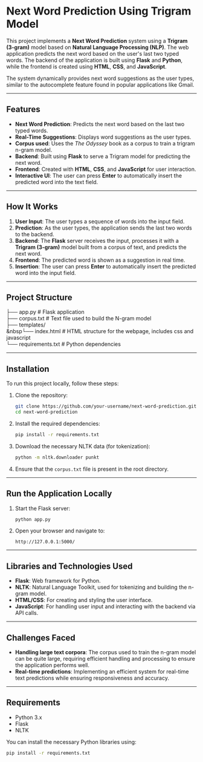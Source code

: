 # Next Word Prediction Using Trigram Model

This project implements a **Next Word Prediction** system using a **Trigram (3-gram)** model based on **Natural Language Processing (NLP)**. The web application predicts the next word based on the user's last two typed words. The backend of the application is built using **Flask** and **Python**, while the frontend is created using **HTML**, **CSS**, and **JavaScript**.

The system dynamically provides next word suggestions as the user types, similar to the autocomplete feature found in popular applications like Gmail.

---

## **Features**

- **Next Word Prediction**: Predicts the next word based on the last two typed words.
- **Real-Time Suggestions**: Displays word suggestions as the user types.
- **Corpus used**: Uses the *The Odyssey* book as a corpus to train a trigram n-gram model.
- **Backend**: Built using **Flask** to serve a Trigram model for predicting the next word.
- **Frontend**: Created with **HTML**, **CSS**, and **JavaScript** for user interaction.
- **Interactive UI**: The user can press **Enter** to automatically insert the predicted word into the text field.

---

## **How It Works**

1. **User Input**: The user types a sequence of words into the input field.
2. **Prediction**: As the user types, the application sends the last two words to the backend.
3. **Backend**: The **Flask** server receives the input, processes it with a **Trigram (3-gram)** model built from a corpus of text, and predicts the next word.
4. **Frontend**: The predicted word is shown as a suggestion in real time.
5. **Insertion**: The user can press **Enter** to automatically insert the predicted word into the input field.

---

## **Project Structure**

├── app.py # Flask application<br>
├── corpus.txt # Text file used to build the N-gram model<br>
├── templates/<br>
&nbsp└── index.html # HTML structure for the webpage, includes css and javascript<br>
└── requirements.txt # Python dependencies<br>


---

## **Installation**

To run this project locally, follow these steps:

1. Clone the repository:
    ```bash
    git clone https://github.com/your-username/next-word-prediction.git
    cd next-word-prediction
    ```

2. Install the required dependencies:
    ```bash
    pip install -r requirements.txt
    ```

4. Download the necessary NLTK data (for tokenization):
    ```bash
    python -m nltk.downloader punkt
    ```

5. Ensure that the `corpus.txt` file is present in the root directory.

---

## **Run the Application Locally**

1. Start the Flask server:
    ```bash
    python app.py
    ```

2. Open your browser and navigate to:
    ```
    http://127.0.0.1:5000/
    ```
    
---

## **Libraries and Technologies Used**

- **Flask**: Web framework for Python.
- **NLTK**: Natural Language Toolkit, used for tokenizing and building the n-gram model.
- **HTML/CSS**: For creating and styling the user interface.
- **JavaScript**: For handling user input and interacting with the backend via API calls.

---

## **Challenges Faced**

- **Handling large text corpora**: The corpus used to train the n-gram model can be quite large, requiring efficient handling and processing to ensure the application performs well.
- **Real-time predictions**: Implementing an efficient system for real-time text predictions while ensuring responsiveness and accuracy.

---

## **Requirements**

- Python 3.x
- Flask
- NLTK

You can install the necessary Python libraries using:

```bash
pip install -r requirements.txt
